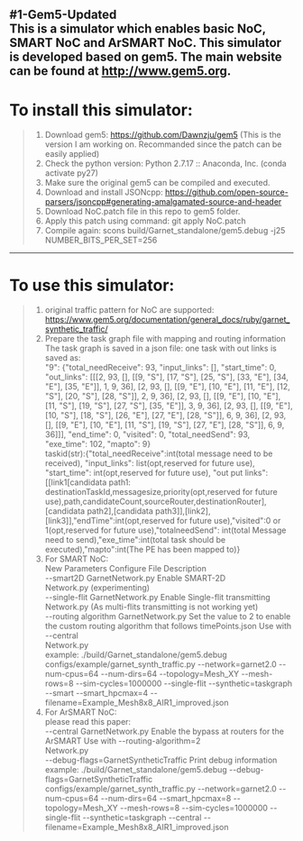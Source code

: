 #1-Gem5-Updated  
This is a simulator which enables basic NoC, SMART NoC and ArSMART NoC. This simulator is developed based on gem5. The main website can be found at http://www.gem5.org.  
---------------------------------------------------------------------------------
# To install this simulator:  
> 1. Download gem5: https://github.com/Dawnzju/gem5 (This is the version I am working on. Recommanded since the patch can be easily applied)  
> 2. Check the python version: Python 2.7.17 :: Anaconda, Inc. (conda activate py27)  
> 3. Make sure the original gem5 can be compiled and executed.  
> 4. Download and install JSONcpp: https://github.com/open-source-parsers/jsoncpp#generating-amalgamated-source-and-header  
> 5. Download NoC.patch file in this repo to gem5 folder.  
> 6. Apply this patch using command: git apply NoC.patch  
> 7. Compile again: scons build/Garnet_standalone/gem5.debug -j25 NUMBER_BITS_PER_SET=256  
---------------------------------------------------------------------------------
# To use this simulator:  
> 1. original traffic pattern for NoC are supported:  
        https://www.gem5.org/documentation/general_docs/ruby/garnet_synthetic_traffic/  
> 2. Prepare the task graph file with mapping and routing information  
        The task graph is saved in a json file: one task with out links is saved as:   
        "9": {"total_needReceive": 93, "input_links": [], "start_time": 0, "out_links": [[[2, 93, [], [[9, "S"], [17, "S"], [25, "S"], [33, "E"], [34, "E"], [35, "E"]], 1, 9, 36], [2, 93, [], [[9, "E"], [10, "E"], [11, "E"], [12, "S"], [20, "S"], [28, "S"]], 2, 9, 36], [2, 93, [], [[9, "E"], [10, "E"], [11, "S"], [19, "S"], [27, "S"], [35, "E"]], 3, 9, 36], [2, 93, [], [[9, "E"], [10, "S"], [18, "S"], [26, "E"], [27, "E"], [28, "S"]], 6, 9, 36], [2, 93, [], [[9, "E"], [10, "E"], [11, "S"], [19, "S"], [27, "E"], [28, "S"]], 6, 9, 36]]], "end_time": 0, "visited": 0, "total_needSend": 93, "exe_time": 102, "mapto": 9}  
        taskid(str):{"total_needReceive":int(total message need to be received), "input_links": list(opt,reserved for future use), "start_time": int(opt,reserved for future use), "out put links": [[link1[candidata path1: destinationTaskId,messagesize,priority(opt,reserved for future use),path,candidateCount,sourceRouter,destinationRouter],[candidata path2],[candidata path3]],[link2],[link3]],"endTime":int(opt,reserved for future use),"visited":0 or 1(opt,reserved for future use),"totalneedSend": int(total Message need to send),"exe_time":int(total task should be executed),"mapto":int(The PE has been mapped to)}  
> 3. For SMART NoC:  
        New Parameters	Configure File	Description	  
        --smart2D	GarnetNetwork.py	Enable SMART-2D	  
            Network.py	(experimenting)  
        --single-flit	GarnetNetwork.py	Enable Single-flit transmitting	  
            Network.py	(As multi-flits transmitting is not working yet)  
        --routing algorithm	GarnetNetwork.py	Set the value to 2 to enable the custom routing algorithm that follows timePoints.json	Use with --central  
            Network.py  
        example: ./build/Garnet_standalone/gem5.debug configs/example/garnet_synth_traffic.py --network=garnet2.0 --num-cpus=64 --num-dirs=64 --topology=Mesh_XY --mesh-rows=8 --sim-cycles=1000000 --single-flit --synthetic=taskgraph --smart --smart_hpcmax=4 --filename=Example_Mesh8x8_AIR1_improved.json  
> 4. For ArSMART NoC:  
        please read this paper:   
        --central	GarnetNetwork.py	Enable the bypass at routers for the ArSMART	Use with --routing-algorithm=2  
            Network.py  
        --debug-flags=GarnetSyntheticTraffic   Print debug information   
        example: ./build/Garnet_standalone/gem5.debug --debug-flags=GarnetSyntheticTraffic configs/example/garnet_synth_traffic.py --network=garnet2.0 --num-cpus=64 --num-dirs=64 --smart_hpcmax=8 --topology=Mesh_XY --mesh-rows=8 --sim-cycles=1000000 --single-flit --synthetic=taskgraph --central --filename=Example_Mesh8x8_AIR1_improved.json  
